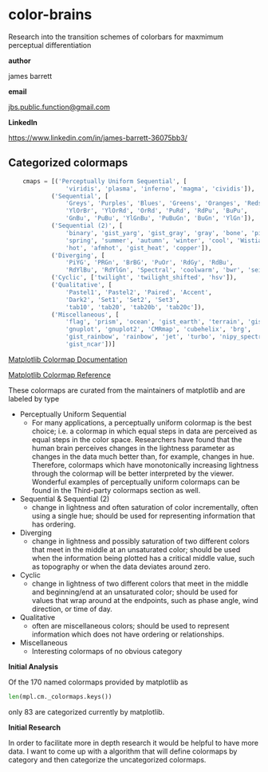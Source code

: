 # color-brains

Research into the transition schemes of colorbars for maxmimum perceptual differentiation

__author__

james barrett

__email__ 

jbs.public.function@gmail.com

__LinkedIn__

https://www.linkedin.com/in/james-barrett-36075bb3/

## Categorized colormaps

```python
    cmaps = [('Perceptually Uniform Sequential', [
                'viridis', 'plasma', 'inferno', 'magma', 'cividis']),
            ('Sequential', [
                'Greys', 'Purples', 'Blues', 'Greens', 'Oranges', 'Reds',
                'YlOrBr', 'YlOrRd', 'OrRd', 'PuRd', 'RdPu', 'BuPu',
                'GnBu', 'PuBu', 'YlGnBu', 'PuBuGn', 'BuGn', 'YlGn']),
            ('Sequential (2)', [
                'binary', 'gist_yarg', 'gist_gray', 'gray', 'bone', 'pink',
                'spring', 'summer', 'autumn', 'winter', 'cool', 'Wistia',
                'hot', 'afmhot', 'gist_heat', 'copper']),
            ('Diverging', [
                'PiYG', 'PRGn', 'BrBG', 'PuOr', 'RdGy', 'RdBu',
                'RdYlBu', 'RdYlGn', 'Spectral', 'coolwarm', 'bwr', 'seismic']),
            ('Cyclic', ['twilight', 'twilight_shifted', 'hsv']),
            ('Qualitative', [
                'Pastel1', 'Pastel2', 'Paired', 'Accent',
                'Dark2', 'Set1', 'Set2', 'Set3',
                'tab10', 'tab20', 'tab20b', 'tab20c']),
            ('Miscellaneous', [
                'flag', 'prism', 'ocean', 'gist_earth', 'terrain', 'gist_stern',
                'gnuplot', 'gnuplot2', 'CMRmap', 'cubehelix', 'brg',
                'gist_rainbow', 'rainbow', 'jet', 'turbo', 'nipy_spectral',
                'gist_ncar'])]
```

[Matplotlib Colormap Documentation](https://matplotlib.org/stable/users/explain/colors/colormaps.html#colormaps)

[Matplotlib Colormap Reference](https://matplotlib.org/stable/gallery/color/colormap_reference.html)

These colormaps are curated from the maintainers of matplotlib and are labeled by type
- Perceptually Uniform Sequential
    - For many applications, a perceptually uniform colormap is the best choice; i.e. a colormap in which equal steps in data are perceived as equal steps in the color space. Researchers have found that the human brain perceives changes in the lightness parameter as changes in the data much better than, for example, changes in hue. Therefore, colormaps which have monotonically increasing lightness through the colormap will be better interpreted by the viewer. Wonderful examples of perceptually uniform colormaps can be found in the Third-party colormaps section as well. 
- Sequential & Sequential (2)
    -  change in lightness and often saturation of color incrementally, often using a single hue; should be used for representing information that has ordering. 
- Diverging
    - change in lightness and possibly saturation of two different colors that meet in the middle at an unsaturated color; should be used when the information being plotted has a critical middle value, such as topography or when the data deviates around zero.
- Cyclic
    - change in lightness of two different colors that meet in the middle and beginning/end at an unsaturated color; should be used for values that wrap around at the endpoints, such as phase angle, wind direction, or time of day. 
- Qualitative
    - often are miscellaneous colors; should be used to represent information which does not have ordering or relationships.
- Miscellaneous
    - Interesting colormaps of no obvious category

__Initial Analysis__

Of the 170 named colormaps provided by matplotlib as
```python
len(mpl.cm._colormaps.keys())
```

only 83 are categorized currently by matplotlib.

__Initial Research__

In order to facilitate more in depth research it would be helpful to have more data. I want to come up with a algorithm that will define colormaps by category and then categorize the uncategorized colormaps.
